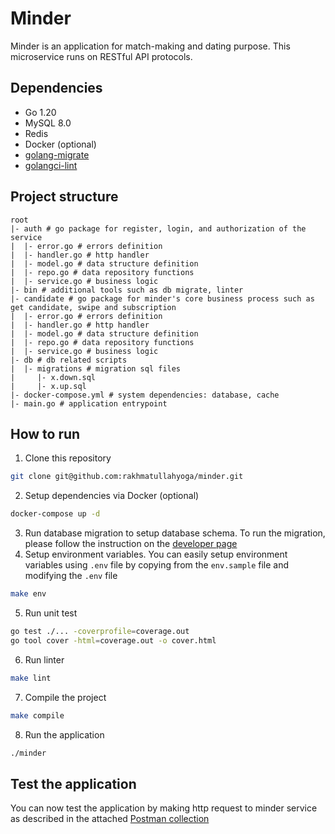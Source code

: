 # Minder
Minder is an application for match-making and dating purpose. This microservice runs on RESTful API protocols.

## Dependencies
- Go 1.20
- MySQL 8.0
- Redis
- Docker (optional)
- [golang-migrate](https://github.com/golang-migrate/migrate)
- [golangci-lint](https://github.com/golangci/golangci-lint)

## Project structure

```
root
|- auth # go package for register, login, and authorization of the service
|  |- error.go # errors definition
|  |- handler.go # http handler
|  |- model.go # data structure definition
|  |- repo.go # data repository functions
|  |- service.go # business logic
|- bin # additional tools such as db migrate, linter
|- candidate # go package for minder's core business process such as get candidate, swipe and subscription
|  |- error.go # errors definition
|  |- handler.go # http handler
|  |- model.go # data structure definition
|  |- repo.go # data repository functions
|  |- service.go # business logic
|- db # db related scripts
|  |- migrations # migration sql files
|     |- x.down.sql
|     |- x.up.sql
|- docker-compose.yml # system dependencies: database, cache
|- main.go # application entrypoint
```

## How to run
1. Clone this repository
```bash
git clone git@github.com:rakhmatullahyoga/minder.git
```
2. Setup dependencies via Docker (optional)
```bash
docker-compose up -d
```
3. Run database migration to setup database schema. To run the migration, please follow the instruction on the [developer page](https://pkg.go.dev/github.com/golang-migrate/migrate/cli#section-readme)
4. Setup environment variables. You can easily setup environment variables using `.env` file by copying from the `env.sample` file and modifying the `.env` file
```bash
make env
```
5. Run unit test
```bash
go test ./... -coverprofile=coverage.out
go tool cover -html=coverage.out -o cover.html
```
6. Run linter
```bash
make lint
```
7. Compile the project
```bash
make compile
```
8. Run the application
```bash
./minder
```
## Test the application
You can now test the application by making http request to minder service as described in the attached [Postman collection](minder.postman_collection.json)